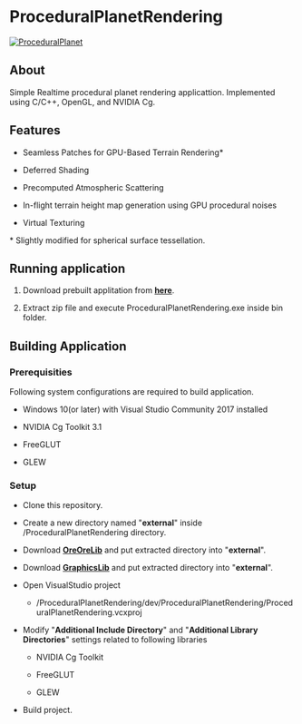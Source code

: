 # ProceduralPlanetRendering

[![ProceduralPlanet](http://img.youtube.com/vi/0bQz5ugtfLY/0.jpg)](http://www.youtube.com/watch?v=0bQz5ugtfLY)

## About

Simple Realtime procedural planet rendering applicattion. 
Implemented using C/C++, OpenGL, and NVIDIA Cg.

## Features

- Seamless Patches for GPU-Based Terrain Rendering* 

- Deferred Shading

- Precomputed Atmospheric Scattering

- In-flight terrain height map generation using GPU procedural noises

- Virtual Texturing

* Slightly modified for spherical surface tessellation.

## Running application

1. Download prebuilt applitation from [**here**](https://github.com/masatakesato/ProceduralPlanetRendering/releases/download/v0.0.1-alpha/ProceduralPlanetRendering.zip).

2. Extract zip file and execute ProceduralPlanetRendering.exe inside bin folder.

## Building Application

### Prerequisities

Following system configurations are required to build application.

- Windows 10(or later) with Visual Studio Community 2017 installed

- NVIDIA Cg Toolkit 3.1

- FreeGLUT

- GLEW

### Setup

- Clone this repository.

- Create a new directory named "**external**" inside /ProceduralPlanetRendering directory.

- Download **[OreOreLib](https://github.com/masatakesato/OreOreLib/releases/download/2022q1/oreore.zip)** and put extracted directory into "**external**".

- Download **[GraphicsLib](https://github.com/masatakesato/GraphicsLib/releases/download/2022q1/graphics.zip)** and put extracted directory into "**external**".

- Open VisualStudio project
  
  - /ProceduralPlanetRendering/dev/ProceduralPlanetRendering/ProceduralPlanetRendering.vcxproj

- Modify "**Additional Include Directory**" and "**Additional Library Directories**" settings related to following libraries
  
  - NVIDIA Cg Toolkit
  
  - FreeGLUT
  
  - GLEW

- Build project.
